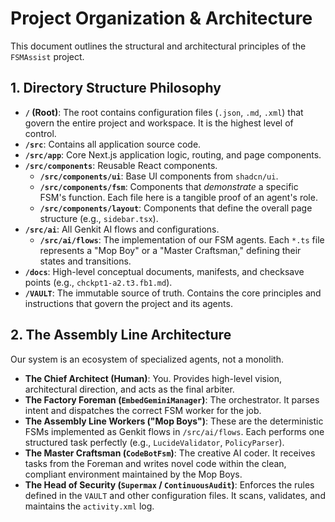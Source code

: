 # Project Organization & Architecture

This document outlines the structural and architectural principles of the `FSMAssist` project.

## 1. Directory Structure Philosophy

- **`/` (Root)**: The root contains configuration files (`.json`, `.md`, `.xml`) that govern the entire project and workspace. It is the highest level of control.
- **`/src`**: Contains all application source code.
- **`/src/app`**: Core Next.js application logic, routing, and page components.
- **`/src/components`**: Reusable React components.
  - **`/src/components/ui`**: Base UI components from `shadcn/ui`.
  - **`/src/components/fsm`**: Components that *demonstrate* a specific FSM's function. Each file here is a tangible proof of an agent's role.
  - **`/src/components/layout`**: Components that define the overall page structure (e.g., `sidebar.tsx`).
- **`/src/ai`**: All Genkit AI flows and configurations.
  - **`/src/ai/flows`**: The implementation of our FSM agents. Each `*.ts` file represents a "Mop Boy" or a "Master Craftsman," defining their states and transitions.
- **`/docs`**: High-level conceptual documents, manifests, and checksave points (e.g., `chckpt1-a2.t3.fb1.md`).
- **`/VAULT`**: The immutable source of truth. Contains the core principles and instructions that govern the project and its agents.

## 2. The Assembly Line Architecture

Our system is an ecosystem of specialized agents, not a monolith.

- **The Chief Architect (Human)**: You. Provides high-level vision, architectural direction, and acts as the final arbiter.
- **The Factory Foreman (`EmbedGeminiManager`)**: The orchestrator. It parses intent and dispatches the correct FSM worker for the job.
- **The Assembly Line Workers ("Mop Boys")**: These are the deterministic FSMs implemented as Genkit flows in `/src/ai/flows`. Each performs one structured task perfectly (e.g., `LucideValidator`, `PolicyParser`).
- **The Master Craftsman (`CodeBotFsm`)**: The creative AI coder. It receives tasks from the Foreman and writes novel code within the clean, compliant environment maintained by the Mop Boys.
- **The Head of Security (`Supermax` / `ContinuousAudit`)**: Enforces the rules defined in the `VAULT` and other configuration files. It scans, validates, and maintains the `activity.xml` log.
